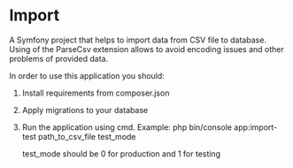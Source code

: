 Import
===========

A Symfony project that helps to import data from CSV file to database.
Using of the ParseCsv extension allows to avoid encoding issues and other problems of provided data.

In order to use this application you should:
1. Install requirements from composer.json
2. Apply migrations to your database
3. Run the application using cmd. Example:
   php bin/console app:import-test path_to_csv_file test_mode
   
   test_mode should be 0 for production and 1 for testing